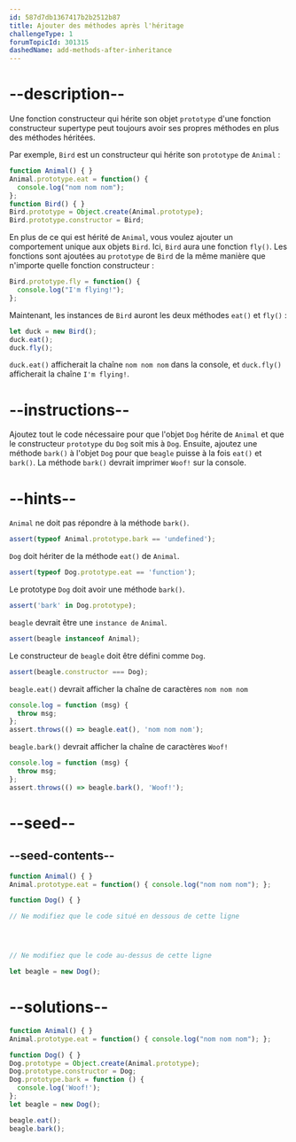 ```yaml
---
id: 587d7db1367417b2b2512b87
title: Ajouter des méthodes après l'héritage
challengeType: 1
forumTopicId: 301315
dashedName: add-methods-after-inheritance
---
```


# --description--

Une fonction constructeur qui hérite son objet `prototype` d'une fonction constructeur supertype peut toujours avoir ses propres méthodes en plus des méthodes héritées.

Par exemple, `Bird` est un constructeur qui hérite son `prototype` de `Animal` :

```js
function Animal() { }
Animal.prototype.eat = function() {
  console.log("nom nom nom");
};
function Bird() { }
Bird.prototype = Object.create(Animal.prototype);
Bird.prototype.constructor = Bird;
```

En plus de ce qui est hérité de `Animal`, vous voulez ajouter un comportement unique aux objets `Bird`. Ici, `Bird` aura une fonction `fly()`. Les fonctions sont ajoutées au `prototype` de `Bird` de la même manière que n'importe quelle fonction constructeur :

```js
Bird.prototype.fly = function() {
  console.log("I'm flying!");
};
```

Maintenant, les instances de `Bird` auront les deux méthodes `eat()` et `fly()` :

```js
let duck = new Bird();
duck.eat();
duck.fly();
```

`duck.eat()` afficherait la chaîne `nom nom nom` dans la console, et `duck.fly()` afficherait la chaîne `I'm flying!`.

# --instructions--

Ajoutez tout le code nécessaire pour que l'objet `Dog` hérite de `Animal` et que le constructeur `prototype` du `Dog` soit mis à `Dog`. Ensuite, ajoutez une méthode `bark()` à l'objet `Dog` pour que `beagle` puisse à la fois `eat()` et `bark()`. La méthode `bark()` devrait imprimer `Woof!` sur la console.

# --hints--

`Animal` ne doit pas répondre à la méthode `bark()`.

```js
assert(typeof Animal.prototype.bark == 'undefined');
```

`Dog` doit hériter de la méthode `eat()` de `Animal`.

```js
assert(typeof Dog.prototype.eat == 'function');
```

Le prototype `Dog` doit avoir une méthode `bark()`.

```js
assert('bark' in Dog.prototype);
```

`beagle` devrait être une `instance de` `Animal`.

```js
assert(beagle instanceof Animal);
```

Le constructeur de `beagle` doit être défini comme `Dog`.

```js
assert(beagle.constructor === Dog);
```

`beagle.eat()` devrait afficher la chaîne de caractères `nom nom nom`

```js
console.log = function (msg) {
  throw msg;
};
assert.throws(() => beagle.eat(), 'nom nom nom');
```

`beagle.bark()` devrait afficher la chaîne de caractères `Woof!`

```js
console.log = function (msg) {
  throw msg;
};
assert.throws(() => beagle.bark(), 'Woof!');
```

# --seed--

## --seed-contents--

```js
function Animal() { }
Animal.prototype.eat = function() { console.log("nom nom nom"); };

function Dog() { }

// Ne modifiez que le code situé en dessous de cette ligne




// Ne modifiez que le code au-dessus de cette ligne

let beagle = new Dog();
```

# --solutions--

```js
function Animal() { }
Animal.prototype.eat = function() { console.log("nom nom nom"); };

function Dog() { }
Dog.prototype = Object.create(Animal.prototype);
Dog.prototype.constructor = Dog;
Dog.prototype.bark = function () {
  console.log('Woof!');
};
let beagle = new Dog();

beagle.eat();
beagle.bark();
```
